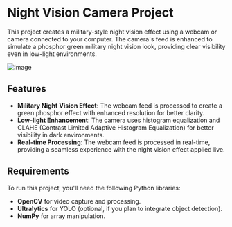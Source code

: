 # Night Vision Camera Project

This project creates a military-style night vision effect using a webcam or camera connected to your computer. The camera's feed is enhanced to simulate a phosphor green military night vision look, providing clear visibility even in low-light environments.

![image](https://github.com/user-attachments/assets/5a16be11-e9b6-4a0d-9024-51ec45653b17)

## Features

- **Military Night Vision Effect**: The webcam feed is processed to create a green phosphor effect with enhanced resolution for better clarity.
- **Low-light Enhancement**: The camera uses histogram equalization and CLAHE (Contrast Limited Adaptive Histogram Equalization) for better visibility in dark environments.
- **Real-time Processing**: The webcam feed is processed in real-time, providing a seamless experience with the night vision effect applied live.

## Requirements

To run this project, you'll need the following Python libraries:

- **OpenCV** for video capture and processing.
- **Ultralytics** for YOLO (optional, if you plan to integrate object detection).
- **NumPy** for array manipulation.

